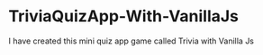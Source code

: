 # TriviaQuizApp-With-VanillaJs
I have created this mini quiz app game called Trivia with Vanilla Js
